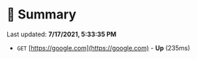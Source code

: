 # 📖 Summary
Last updated: **7/17/2021, 5:33:35 PM**

- `GET` [https://google.com](https://google.com) - **Up** (235ms)
